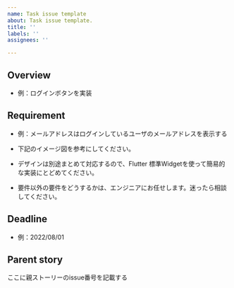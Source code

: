 ```yaml
---
name: Task issue template
about: Task issue template.
title: ''
labels: ''
assignees: ''

---
```


## Overview

- 例：ログインボタンを実装

## Requirement

- 例：メールアドレスはログインしているユーザのメールアドレスを表示する
- 下記のイメージ図を参考にしてください。

- デザインは別途まとめて対応するので、Flutter 標準Widgetを使って簡易的な実装にとどめてください。
- 要件以外の要件をどうするかは、エンジニアにお任せします。迷ったら相談してください。

## Deadline

- 例：2022/08/01

## Parent story

ここに親ストーリーのissue番号を記載する
